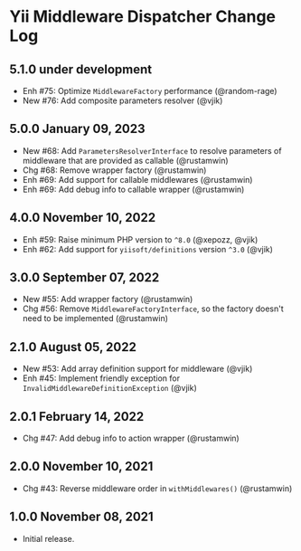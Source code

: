 # Yii Middleware Dispatcher Change Log

## 5.1.0 under development

- Enh #75: Optimize `MiddlewareFactory` performance (@random-rage)
- New #76: Add composite parameters resolver (@vjik)

## 5.0.0 January 09, 2023

- New #68: Add `ParametersResolverInterface` to resolve parameters of middleware that are provided as callable (@rustamwin)
- Chg #68: Remove wrapper factory (@rustamwin)
- Enh #69: Add support for callable middlewares (@rustamwin)
- Enh #69: Add debug info to callable wrapper (@rustamwin)

## 4.0.0 November 10, 2022

- Enh #59: Raise minimum PHP version to `^8.0` (@xepozz, @vjik)
- Enh #62: Add support for `yiisoft/definitions` version `^3.0` (@vjik)

## 3.0.0 September 07, 2022

- New #55: Add wrapper factory (@rustamwin)
- Chg #56: Remove `MiddlewareFactoryInterface`, so the factory doesn't need to be implemented (@rustamwin)

## 2.1.0 August 05, 2022

- New #53: Add array definition support for middleware (@vjik)
- Enh #45: Implement friendly exception for `InvalidMiddlewareDefinitionException` (@vjik)

## 2.0.1 February 14, 2022

- Chg #47: Add debug info to action wrapper (@rustamwin)

## 2.0.0 November 10, 2021

- Chg #43: Reverse middleware order in `withMiddlewares()` (@rustamwin)

## 1.0.0 November 08, 2021

- Initial release.
